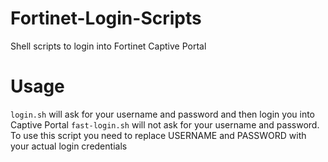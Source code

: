# Fortinet-Login-Scripts
Shell scripts to login into Fortinet Captive Portal

# Usage
`login.sh` will ask for your username and password and then login you into Captive Portal
`fast-login.sh` will not ask for your username and password. To use this script you need to replace USERNAME and PASSWORD with your actual login credentials
